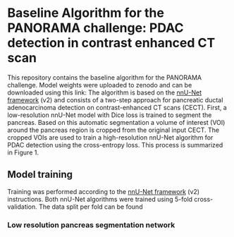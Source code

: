 # Baseline Algorithm for the PANORAMA challenge: PDAC detection in contrast enhanced CT scan
This repository contains the baseline algorithm for the PANORAMA challenge. Model weights were uploaded to zenodo and can be downloaded using this link:
The algorithm is based on the [nnU-Net framework](https://github.com/MIC-DKFZ/nnUNet) (v2) and consists of a two-step approach for pancreatic ductal adenocarcinoma detection on contrast-enhanced CT scans (CECT). First, a low-resolution nnU-Net model with Dice loss is trained to segment the pancreas. Based on this automatic segmentation a volume of interest (VOI) around the pancreas region is cropped from the original input CECT. The cropped VOIs are used to train a high-resolution nnU-Net algorithm for PDAC detection using the cross-entropy loss. This process is summarized in Figure 1.

## Model training
Training was performed according to the [nnU-Net framework](https://github.com/MIC-DKFZ/nnUNet) (v2) instructions.
Both nnU-Net algorithms were trained using 5-fold cross-validation. The data split per fold can be found
### Low resolution pancreas segmentation network
